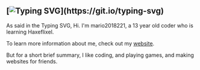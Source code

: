 ## [![Typing SVG](https://readme-typing-svg.herokuapp.com?font=Comic+Sans+MS&pause=1000&color=F70000&width=435&lines=Hello%2C+I'm+mario2018221!)](https://git.io/typing-svg)

As said in the Typing SVG, Hi. I'm mario2018221, a 13 year old coder who is learning Haxeflixel.

To learn more information about me, check out my [website](https://mario2018221.carrd.co).

But for a short brief summary, I like coding, and playing games, and making websites for friends.
